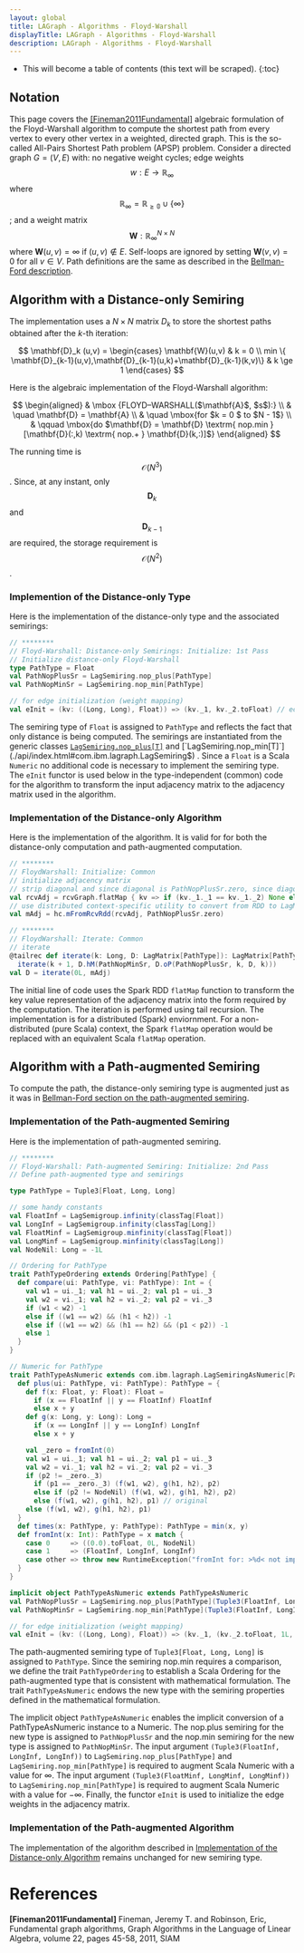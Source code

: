 ```yaml
---
layout: global
title: LAGraph - Algorithms - Floyd-Warshall
displayTitle: LAGraph - Algorithms - Floyd-Warshall
description: LAGraph - Algorithms - Floyd-Warshall
---
```

<!--
{% comment %}
License ...
{% endcomment %}
-->
* This will become a table of contents (this text will be scraped).
{:toc}

## Notation

This page covers the [[Fineman2011Fundamental]](#references) algebraic
formulation of the Floyd-Warshall algorithm to compute the shortest
path from every vertex to every other vertex in a weighted, directed
graph.  This is the so-called All-Pairs Shortest Path problem (APSP)
problem.  Consider a directed graph $G = (V,E)$ with: no negative
weight cycles; edge weights $$ w : E \rightarrow \mathbb{R}_{\infty}
$$ where $$ \mathbb{R}_{\infty} = \mathbb{R_{\ge 0}} \cup \{ \infty \}
$$; and a weight matrix $$ \mathbf{W} : \mathbb{R}_{\infty}^{N \times
N}$$ where $\mathbf{W}(u,v) = \infty$ if $(u,v) \notin E$.  Self-loops
are ignored by setting $\mathbf{W}(v,v) = 0$ for all $v \in V$.  Path
definitions are the same as described in the [Bellman-Ford
description](algorithms-bellmanford.md#notation).


## Algorithm with a Distance-only Semiring

The implementation uses a $N \times N$ matrix $D_k$ to store the shortest paths obtained after the $k$-th iteration:

$$
\mathbf{D}_k (u,v) = 
\begin{cases}
\mathbf{W}(u,v) & k = 0 \\
min \{ \mathbf{D}_{k-1}(u,v),\mathbf{D}_{k-1}(u,k)+\mathbf{D}_{k-1}(k,v)\} & k \ge 1
\end{cases}
$$

Here is the algebraic implementation of the Floyd-Warshall algorithm:

$$
\begin{aligned}
     & \mbox {FLOYD–WARSHALL($\mathbf{A}$, $s$):} \\
     & \quad   \mathbf{D} = \mathbf{A} \\
     & \quad   \mbox{for $k = 0 $ to $N - 1$} \\
     & \qquad  \mbox{do $\mathbf{D} = \mathbf{D} \textrm{ nop.min } [\mathbf{D}(:,k) \textrm{ nop.+ } \mathbf{D}(k,:)]$}
\end{aligned}
$$

The running time is $$\mathcal{O}(N^3)$$. Since, at any instant, only $$\mathbf{D}_{k}$$ and $$\mathbf{D}_{k-1}$$ are required, the storage requirement is $$\mathcal{O}(N^2)$$.

### Implemention of the Distance-only Type

Here is the implementation of the distance-only type and the associated semirings:

```scala
// ********
// Floyd-Warshall: Distance-only Semirings: Initialize: 1st Pass
// Initialize distance-only Floyd-Warshall
type PathType = Float
val PathNopPlusSr = LagSemiring.nop_plus[PathType]
val PathNopMinSr = LagSemiring.nop_min[PathType]

// for edge initialization (weight mapping)
val eInit = (kv: ((Long, Long), Float)) => (kv._1, kv._2.toFloat) // edge (weight)
```

The semiring type of `Float` is assigned to `PathType` and reflects the
fact that only distance is being computed. The semirings are
instantiated from the generic classes
[`LagSemiring.nop_plus[T]`](./api/index.html#com.ibm.lagraph.LagSemiring$)
and
[`LagSemiring.nop_min[T]`](./api/index.html#com.ibm.lagraph.LagSemiring$)
.
Since a `Float` is a Scala `Numeric` no
additional code is necessary to implement the semiring type. The `eInit`
functor is used below in the type-independent (common) code for the
algorithm to transform the input adjacency matrix to the adjacency
matrix used in the algorithm.

### Implementation of the Distance-only Algorithm

Here is the implementation of the algorithm. It is valid for for both the distance-only computation and path-augmented computation.

```scala
// ********
// FloydWarshall: Initialize: Common
// initialize adjacency matrix
// strip diagonal and since diagonal is PathNopPlusSr.zero, since diagonal is zero, no need to add back in.
val rcvAdj = rcvGraph.flatMap { kv => if (kv._1._1 == kv._1._2) None else Some(eInit(kv)) }
// use distributed context-specific utility to convert from RDD to LagMatrix
val mAdj = hc.mFromRcvRdd(rcvAdj, PathNopPlusSr.zero)

// ********
// FloydWarshall: Iterate: Common
// iterate
@tailrec def iterate(k: Long, D: LagMatrix[PathType]): LagMatrix[PathType] = if (k == D.size._1) D else 
  iterate(k + 1, D.hM(PathNopMinSr, D.oP(PathNopPlusSr, k, D, k)))
val D = iterate(0L, mAdj)
```

The initial line of code uses the Spark RDD `flatMap` function to
transform the key value representation of the adjacency matrix into
the form required by the computation.  The iteration is performed
using tail recursion.  The implementation is for a distributed (Spark)
enviornment. For a non-distributed (pure Scala) context, the Spark
`flatMap` operation would be replaced with an equivalent
Scala `flatMap` operation.

## Algorithm with a Path-augmented Semiring

To compute the path, the distance-only semiring type is augmented just as it was
in [Bellman-Ford section on the path-augmented semiring](algorithms-bellmanford.md#algorithm-with-a-path-augmented-semiring).

### Implementation of the Path-augmented Semiring

Here is the implementation of path-augmented semiring.

```scala
// ********
// Floyd-Warshall: Path-augmented Semiring: Initialize: 2nd Pass
// Define path-augmented type and semirings

type PathType = Tuple3[Float, Long, Long]

// some handy constants
val FloatInf = LagSemigroup.infinity(classTag[Float])
val LongInf = LagSemigroup.infinity(classTag[Long])
val FloatMinf = LagSemigroup.minfinity(classTag[Float])
val LongMinf = LagSemigroup.minfinity(classTag[Long])
val NodeNil: Long = -1L

// Ordering for PathType
trait PathTypeOrdering extends Ordering[PathType] {
  def compare(ui: PathType, vi: PathType): Int = {
    val w1 = ui._1; val h1 = ui._2; val p1 = ui._3
    val w2 = vi._1; val h2 = vi._2; val p2 = vi._3
    if (w1 < w2) -1
    else if ((w1 == w2) && (h1 < h2)) -1
    else if ((w1 == w2) && (h1 == h2) && (p1 < p2)) -1
    else 1
  }
}

// Numeric for PathType
trait PathTypeAsNumeric extends com.ibm.lagraph.LagSemiringAsNumeric[PathType] with PathTypeOrdering {
  def plus(ui: PathType, vi: PathType): PathType = {
    def f(x: Float, y: Float): Float =
      if (x == FloatInf || y == FloatInf) FloatInf
      else x + y
    def g(x: Long, y: Long): Long =
      if (x == LongInf || y == LongInf) LongInf
      else x + y

    val _zero = fromInt(0)
    val w1 = ui._1; val h1 = ui._2; val p1 = ui._3
    val w2 = vi._1; val h2 = vi._2; val p2 = vi._3
    if (p2 != _zero._3)
      if (p1 == _zero._3) (f(w1, w2), g(h1, h2), p2)
      else if (p2 != NodeNil) (f(w1, w2), g(h1, h2), p2)
      else (f(w1, w2), g(h1, h2), p1) // original
    else (f(w1, w2), g(h1, h2), p1)
  }
  def times(x: PathType, y: PathType): PathType = min(x, y)
  def fromInt(x: Int): PathType = x match {
    case 0     => ((0.0).toFloat, 0L, NodeNil)
    case 1     => (FloatInf, LongInf, LongInf)
    case other => throw new RuntimeException("fromInt for: >%d< not implemented".format(other))
  }
}

implicit object PathTypeAsNumeric extends PathTypeAsNumeric
val PathNopPlusSr = LagSemiring.nop_plus[PathType](Tuple3(FloatInf, LongInf, LongInf))
val PathNopMinSr = LagSemiring.nop_min[PathType](Tuple3(FloatInf, LongInf, LongInf), Tuple3(FloatMinf, LongMinf, LongMinf))

// for edge initialization (weight mapping)
val eInit = (kv: ((Long, Long), Float)) => (kv._1, (kv._2.toFloat, 1L, kv._1._2)) // edge (weight)
```

The path-augmented semiring type of `Tuple3[Float, Long, Long]` is
assigned to `PathType`.  Since the semiring $\textrm{ nop.min }$
requires a comparison, we define the trait `PathTypeOrdering` to
establish a Scala Ordering for the path-augmented type that is
consistent with mathematical formulation.  The trait `PathTypeAsNumeric`
endows the new type with the semiring properties defined in the
mathematical formulation.

The implicit object `PathTypeAsNumeric` enables
the implicit conversion of a PathTypeAsNumeric instance to a
Numeric.
The $\textrm{ nop.plus }$ semiring for the new type is assigned to `PathNopPlusSr` and the $\textrm{ nop.min }$ semiring for the new type is assigned to `PathNopMinSr`.
The input argument `(Tuple3(FloatInf, LongInf, LongInf))` to `LagSemiring.nop_plus[PathType]` and `LagSemiring.nop_min[PathType]`
is required to augment Scala
Numeric with a value for $\infty$.
The input argument `(Tuple3(FloatMinf, LongMinf, LongMinf))` to `LagSemiring.nop_min[PathType]` 
is required to augment Scala
Numeric with a value for $-\infty$.
Finally, the functor `eInit` is used to
initialize the edge weights in the adjacency matrix.

### Implementation of the Path-augmented Algorithm

The implementation of the algorithm described in [Implementation of the Distance-only Algorithm](#implementation-of-the-distance-only-algorithm)
remains unchanged for new semiring type.

# References

**[Fineman2011Fundamental]**
Fineman, Jeremy T. and Robinson, Eric, Fundamental graph algorithms, Graph Algorithms in the Language of Linear Algebra, volume 22, pages 45-58, 2011, SIAM
